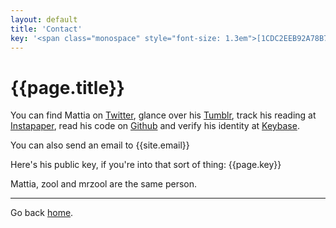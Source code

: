 ```yaml
---
layout: default
title: 'Contact'
key: '<span class="monospace" style="font-size: 1.3em">[1CDC2EEB92A78B7A](https://keybase.io/zool/key.asc)</span>'
---
```


# {{page.title}}

You can find Mattia on [Twitter](https://twitter.com/__zool),  glance over his [Tumblr](http://zool.co.vu/), track his reading at [Instapaper](https://www.instapaper.com/p/__zool), read his code on [Github](https://github.com/mrzool) and verify his identity at [Keybase](https://keybase.io/zool).

You can also send an email to {{site.email}}

Here's his public key, if you're into that sort of thing: {{page.key}}

Mattia, zool and mrzool are the same person.

* * * * *

Go back [home](/).
